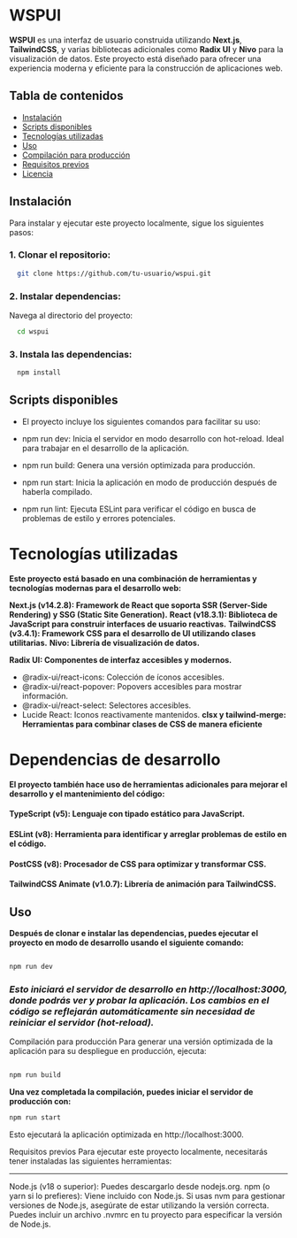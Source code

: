 # WSPUI

**WSPUI** es una interfaz de usuario construida utilizando **Next.js**, **TailwindCSS**, y varias bibliotecas adicionales como **Radix UI** y **Nivo** para la visualización de datos. Este proyecto está diseñado para ofrecer una experiencia moderna y eficiente para la construcción de aplicaciones web.

## Tabla de contenidos

- [Instalación](#instalación)
- [Scripts disponibles](#scripts-disponibles)
- [Tecnologías utilizadas](#tecnologías-utilizadas)
- [Uso](#uso)
- [Compilación para producción](#Compilacion-para-producción)
- [Requisitos previos](#requisitos-previos)
- [Licencia](#licencia)

## Instalación

Para instalar y ejecutar este proyecto localmente, sigue los siguientes pasos:

### 1. Clonar el repositorio:

```bash
  git clone https://github.com/tu-usuario/wspui.git
```

### 2. Instalar dependencias:

Navega al directorio del proyecto:

```bash
  cd wspui
```

### 3. Instala las dependencias:

```bash
  npm install
```

## Scripts disponibles

- El proyecto incluye los siguientes comandos para facilitar su uso:

- npm run dev: Inicia el servidor en modo desarrollo con hot-reload. Ideal para trabajar en el desarrollo de la aplicación.
- npm run build: Genera una versión optimizada para producción.
- npm run start: Inicia la aplicación en modo de producción después de haberla compilado.
- npm run lint: Ejecuta ESLint para verificar el código en busca de problemas de estilo y errores potenciales.

# Tecnologías utilizadas

**Este proyecto está basado en una combinación de herramientas y tecnologías modernas para el desarrollo web:**

**Next.js (v14.2.8): Framework de React que soporta SSR (Server-Side Rendering) y SSG (Static Site Generation).**
**React (v18.3.1): Biblioteca de JavaScript para construir interfaces de usuario reactivas.**
**TailwindCSS (v3.4.1): Framework CSS para el desarrollo de UI utilizando clases utilitarias.**
**Nivo: Librería de visualización de datos.**

**Radix UI: Componentes de interfaz accesibles y modernos.**

- @radix-ui/react-icons: Colección de íconos accesibles.
- @radix-ui/react-popover: Popovers accesibles para mostrar información.
- @radix-ui/react-select: Selectores accesibles.
- Lucide React: Iconos reactivamente mantenidos.
  **clsx y tailwind-merge: Herramientas para combinar clases de CSS de manera eficiente**

# Dependencias de desarrollo

**El proyecto también hace uso de herramientas adicionales para mejorar el desarrollo y el mantenimiento del código:**

#### TypeScript (v5): Lenguaje con tipado estático para JavaScript.

#### ESLint (v8): Herramienta para identificar y arreglar problemas de estilo en el código.

#### PostCSS (v8): Procesador de CSS para optimizar y transformar CSS.

#### TailwindCSS Animate (v1.0.7): Librería de animación para TailwindCSS.

## Uso

**Después de clonar e instalar las dependencias, puedes ejecutar el proyecto en modo de desarrollo usando el siguiente comando:**

```bash

npm run dev

```

### _Esto iniciará el servidor de desarrollo en http://localhost:3000, donde podrás ver y probar la aplicación. Los cambios en el código se reflejarán automáticamente sin necesidad de reiniciar el servidor (hot-reload)._

Compilación para producción
Para generar una versión optimizada de la aplicación para su despliegue en producción, ejecuta:

```bash

npm run build
```

**Una vez completada la compilación, puedes iniciar el servidor de producción con:**

```bash
npm run start
```

Esto ejecutará la aplicación optimizada en http://localhost:3000.

Requisitos previos
Para ejecutar este proyecto localmente, necesitarás tener instaladas las siguientes herramientas:

---

Node.js (v18 o superior): Puedes descargarlo desde nodejs.org.
npm (o yarn si lo prefieres): Viene incluido con Node.js.
Si usas nvm para gestionar versiones de Node.js, asegúrate de estar utilizando la versión correcta. Puedes incluir un archivo .nvmrc en tu proyecto para especificar la versión de Node.js.
